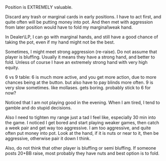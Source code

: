 Position is EXTREMELY valuable.

Discard any trash or marginal cards in early positions.
I have to act first, and quite often will be putting money into pot.
And then met with aggression from later position would have to fold
my marginal\weak hand. 

In Dealer\LP, I can go with marginal hands, and still have a good chance
of taking the pot, even if my hand might not be the best.

Sometimes, I might meet strong aggression (re-raise). Do not assume that player
is bluffing. Usually it means they have a strong hand, and better to fold.
Unless of course I have an extremely strong hand with very high equity.


6 vs 9 table:
6 is much more active, and you get more action, due to more chances being at the button.
but also have to pay blinds more often.
9 is very slow sometimes. like mollases. gets boring.
probably stick to 6 for now?


Noticed that I am not playing good in the evening. When I am tired, I tend to gamble and
do stupid decisions.

Also I need to tighten my range just a tad I feel like, especially 30 min into the game.
I noticed I get bored and start playing weaker games, then catch a week pair and get way
too aggressive. 
I am too aggressive, and quite often put money into pot. 
Look at the hand, if it is nuts or near to it, then be aggressive, otherwise pair it down I think.

Also, do not think that other player is bluffing or semi bluffing. If someone posts 20+BB raise,
most probably they have nuts and best option is to fold.
